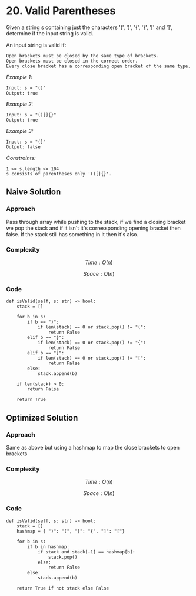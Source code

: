 # 20. Valid Parentheses
Given a string s containing just the characters '(', ')', '{', '}', '[' and ']', determine if the input string is valid.

An input string is valid if:

    Open brackets must be closed by the same type of brackets.
    Open brackets must be closed in the correct order.
    Every close bracket has a corresponding open bracket of the same type.

*Example 1:*

```
Input: s = "()"
Output: true
```

*Example 2:*

```
Input: s = "()[]{}"
Output: true
```

*Example 3:*

```
Input: s = "(]"
Output: false
```


*Constraints:*

```
1 <= s.length <= 104
s consists of parentheses only '()[]{}'.
```

## Naive Solution

### Approach
Pass through array while pushing to the stack, if we find a closing bracket we pop the stack and if it isn't it's corressponding opening bracket then false. If the stack still has something in it then it's also. 

### Complexity
$$Time: O(n)$$

$$Space: O(n)$$

### Code
```
def isValid(self, s: str) -> bool:
    stack = []

    for b in s:
        if b == ")":
            if len(stack) == 0 or stack.pop() != "(":
                return False
        elif b == "}":
            if len(stack) == 0 or stack.pop() != "{":
                return False
        elif b == "]":
            if len(stack) == 0 or stack.pop() != "[":
                return False
        else:
            stack.append(b)

    if len(stack) > 0:
        return False

    return True
```

## Optimized Solution

### Approach
Same as above but using a hashmap to map the close brackets to open brackets

### Complexity
$$Time: O(n)$$

$$Space: O(n)$$

### Code
```
def isValid(self, s: str) -> bool:
    stack = []
    hashmap = { ")": "(", "}": "{", "]": "["}

    for b in s:
        if b in hashmap:
            if stack and stack[-1] == hashmap[b]:
                stack.pop()
            else:
                return False
        else:
            stack.append(b)

    return True if not stack else False
```